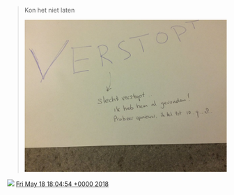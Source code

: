 > Kon het niet laten 
> 
> ![](../../media/997538534465724419-Ddf3_rDV4AATm8G.jpg)

<img src="../../media/tweet.ico" width="12" /> [Fri May 18 18:04:54 +0000 2018](https://twitter.com/DromerDenker/status/997538534465724419)